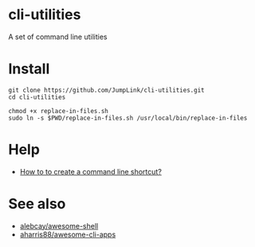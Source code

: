 # cli-utilities
A set of command line utilities

# Install
```
git clone https://github.com/JumpLink/cli-utilities.git
cd cli-utilities

chmod +x replace-in-files.sh
sudo ln -s $PWD/replace-in-files.sh /usr/local/bin/replace-in-files
```

# Help
* [How to to create a command line shortcut?](http://unix.stackexchange.com/a/226321)

# See also
 * [alebcay/awesome-shell](https://github.com/alebcay/awesome-shell)
 * [aharris88/awesome-cli-apps](https://github.com/aharris88/awesome-cli-apps)
